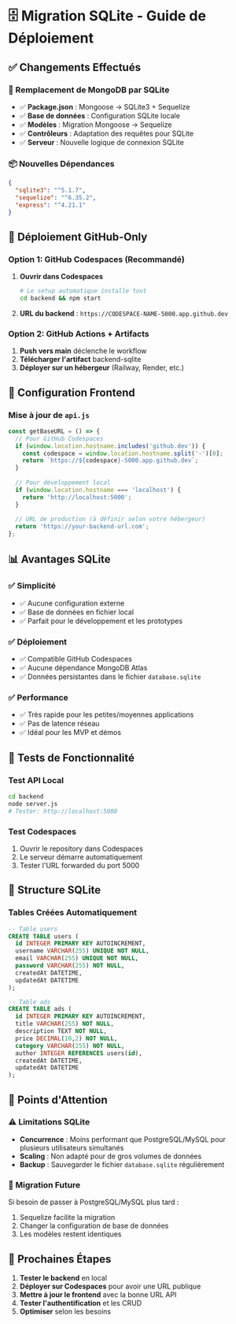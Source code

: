 # 🗄️ Migration SQLite - Guide de Déploiement

## ✅ Changements Effectués

### 🔄 Remplacement de MongoDB par SQLite
- ✅ **Package.json** : Mongoose → SQLite3 + Sequelize
- ✅ **Base de données** : Configuration SQLite locale
- ✅ **Modèles** : Migration Mongoose → Sequelize
- ✅ **Contrôleurs** : Adaptation des requêtes pour SQLite
- ✅ **Serveur** : Nouvelle logique de connexion SQLite

### 📦 Nouvelles Dépendances
```json
{
  "sqlite3": "^5.1.7",
  "sequelize": "^6.35.2",
  "express": "^4.21.1"
}
```

## 🚀 Déploiement GitHub-Only

### Option 1: GitHub Codespaces (Recommandé)
1. **Ouvrir dans Codespaces**
   ```bash
   # Le setup automatique installe tout
   cd backend && npm start
   ```

2. **URL du backend** : `https://CODESPACE-NAME-5000.app.github.dev`

### Option 2: GitHub Actions + Artifacts
1. **Push vers main** déclenche le workflow
2. **Télécharger l'artifact** backend-sqlite
3. **Déployer sur un hébergeur** (Railway, Render, etc.)

## 🔧 Configuration Frontend

### Mise à jour de `api.js`
```javascript
const getBaseURL = () => {
  // Pour GitHub Codespaces
  if (window.location.hostname.includes('github.dev')) {
    const codespace = window.location.hostname.split('-')[0];
    return `https://${codespace}-5000.app.github.dev`;
  }
  
  // Pour développement local
  if (window.location.hostname === 'localhost') {
    return 'http://localhost:5000';
  }
  
  // URL de production (à définir selon votre hébergeur)
  return 'https://your-backend-url.com';
};
```

## 📊 Avantages SQLite

### ✅ Simplicité
- ✅ Aucune configuration externe
- ✅ Base de données en fichier local
- ✅ Parfait pour le développement et les prototypes

### ✅ Déploiement
- ✅ Compatible GitHub Codespaces
- ✅ Aucune dépendance MongoDB Atlas
- ✅ Données persistantes dans le fichier `database.sqlite`

### ✅ Performance
- ✅ Très rapide pour les petites/moyennes applications
- ✅ Pas de latence réseau
- ✅ Idéal pour les MVP et démos

## 🧪 Tests de Fonctionnalité

### Test API Local
```bash
cd backend
node server.js
# Tester: http://localhost:5000
```

### Test Codespaces
1. Ouvrir le repository dans Codespaces
2. Le serveur démarre automatiquement
3. Tester l'URL forwarded du port 5000

## 📝 Structure SQLite

### Tables Créées Automatiquement
```sql
-- Table users
CREATE TABLE users (
  id INTEGER PRIMARY KEY AUTOINCREMENT,
  username VARCHAR(255) UNIQUE NOT NULL,
  email VARCHAR(255) UNIQUE NOT NULL,
  password VARCHAR(255) NOT NULL,
  createdAt DATETIME,
  updatedAt DATETIME
);

-- Table ads
CREATE TABLE ads (
  id INTEGER PRIMARY KEY AUTOINCREMENT,
  title VARCHAR(255) NOT NULL,
  description TEXT NOT NULL,
  price DECIMAL(10,2) NOT NULL,
  category VARCHAR(255) NOT NULL,
  author INTEGER REFERENCES users(id),
  createdAt DATETIME,
  updatedAt DATETIME
);
```

## 🚨 Points d'Attention

### ⚠️ Limitations SQLite
- **Concurrence** : Moins performant que PostgreSQL/MySQL pour plusieurs utilisateurs simultanés
- **Scaling** : Non adapté pour de gros volumes de données
- **Backup** : Sauvegarder le fichier `database.sqlite` régulièrement

### 🔄 Migration Future
Si besoin de passer à PostgreSQL/MySQL plus tard :
1. Sequelize facilite la migration
2. Changer la configuration de base de données
3. Les modèles restent identiques

## 🎯 Prochaines Étapes

1. **Tester le backend** en local
2. **Déployer sur Codespaces** pour avoir une URL publique
3. **Mettre à jour le frontend** avec la bonne URL API
4. **Tester l'authentification** et les CRUD
5. **Optimiser** selon les besoins
